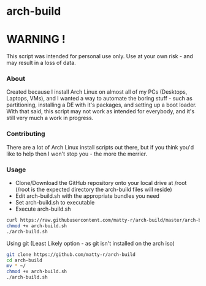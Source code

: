 # arch-build
# WARNING !
This script was intended for personal use only. Use at your own risk - and may result in a loss of data.

### About

Created because I install Arch Linux on almost all of my PCs (Desktops, Laptops, VMs), and I wanted a way to automate the boring stuff - such as partitioning, installing a DE with it's packages, and setting up a boot loader. With that said, this script may not work as intended for everybody, and it's still very much a work in progress.

### Contributing

There are a lot of Arch Linux install scripts out there, but if you think you'd like to help then I won't stop you - the more the merrier.

### Usage

* Clone/Download the GitHub repository onto your local drive at /root (/root is the expected directory the arch-build files will reside)
* Edit arch-build.sh with the appropriate bundles you need
* Set arch-build.sh to executable
* Execute arch-build.sh

```sh
curl https://raw.githubusercontent.com/matty-r/arch-build/master/arch-build.sh > arch-build.sh
chmod +x arch-build.sh
./arch-build.sh
```

Using git (Least Likely option - as git isn't installed on the arch iso)
```sh
git clone https://github.com/matty-r/arch-build
cd arch-build
mv * ~/
chmod +x arch-build.sh
./arch-build.sh
```
